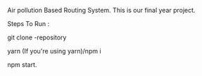 Air pollution Based Routing System.
This is our final year project.

Steps To Run :

git clone -repository

yarn (If you're using yarn)/npm i 

npm start.
